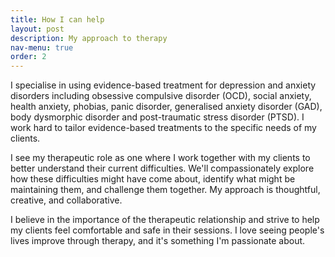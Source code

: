 ```yaml
---
title: How I can help
layout: post
description: My approach to therapy
nav-menu: true
order: 2
---
```


I specialise in using evidence-based treatment for depression and anxiety disorders including obsessive compulsive
disorder (OCD), social anxiety, health anxiety, phobias, panic disorder, generalised anxiety disorder (GAD), body
dysmorphic disorder and post-traumatic stress disorder (PTSD). I work hard to tailor evidence-based treatments to the
specific needs of my clients.

I see my therapeutic role as one where I work together with my clients to better understand their current difficulties.
We'll
compassionately explore how these difficulties might have come about, identify what might be maintaining them, and
challenge them together. My approach is thoughtful, creative, and collaborative.

I believe in the importance of the therapeutic relationship and strive to help
my clients feel comfortable and safe in their sessions. I love
seeing people's lives improve through therapy, and it's something I'm passionate about.
